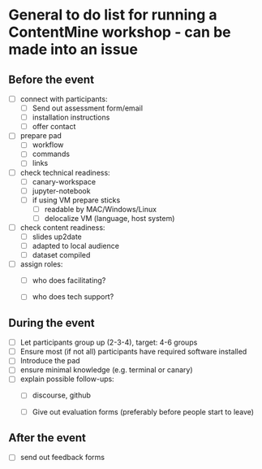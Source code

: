 # General to do list for running a ContentMine workshop - can be made into an issue

## Before the event

- [ ] connect with participants:
	- [ ] Send out assessment form/email
	- [ ] installation instructions
	- [ ] offer contact
- [ ] prepare pad
	- [ ] workflow
	- [ ] commands
	- [ ] links
- [ ] check technical readiness:
	- [ ] canary-workspace
	- [ ] jupyter-notebook
	- [ ] if using VM prepare sticks
		- [ ] readable by MAC/Windows/Linux
		- [ ] delocalize VM (language, host system)
- [ ] check content readiness:
	- [ ] slides up2date
	- [ ] adapted to local audience
	- [ ] dataset compiled
- [ ] assign roles:
	- [ ] who does facilitating?
	- [ ] who does tech support?


## During the event

- [ ] Let participants group up (2-3-4), target: 4-6 groups
- [ ] Ensure most (if not all) participants have required software installed
- [ ] Introduce the pad
- [ ] ensure minimal knowledge (e.g. terminal or canary)
- [ ] explain possible follow-ups:
	- [ ] discourse, github
	- [ ] Give out evaluation forms (preferably before people start to leave)


## After the event

- [ ] send out feedback forms